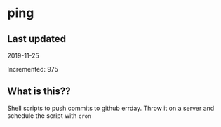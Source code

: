 # ping

## Last updated
2019-11-25

Incremented: 975

## What is this??
Shell scripts to push commits to github errday. Throw it on a server and schedule the script with `cron`
